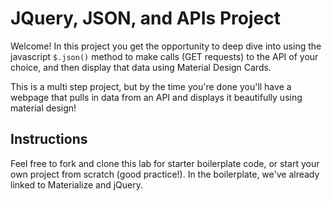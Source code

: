 # JQuery, JSON, and APIs Project

Welcome! In this project you get the opportunity to deep dive into using the javascript `$.json()` method to make calls (GET requests) to the API of your choice, and then display that data using Material Design Cards.

This is a multi step project, but by the time you're done you'll have a webpage that pulls in data from an API and displays it beautifully using material design!

## Instructions

Feel free to fork and clone this lab for starter boilerplate code, or start your own project from scratch (good practice!). In the boilerplate, we've already linked to Materialize and jQuery.
